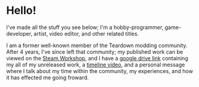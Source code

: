 # Hello!

I've made all the stuff you see below;
I'm a hobby-programmer, game-developer, artist, video editor, and other related titles.

I am a former well-known member of the Teardown modding community. After 4 years, I've since left that community; my published work can be viewed on the [Steam Workshop](https://steamcommunity.com/id/Autumnagnificent/myworkshopfiles/), and I have a [google drive link](https://drive.google.com/drive/folders/1z92r3EPguAW1my4Wp3Y7ewG43NyjqaiP) containing my all of my unreleased work, a [timeline video](https://www.youtube.com/watch?v=fHPUbTQcOMM), and a personal message where I talk about my time within the community, my experiences, and how it has effected me going froward.
